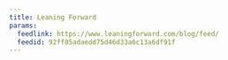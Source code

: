 ```yaml
---
title: Leaning Forward
params:
  feedlink: https://www.leaningforward.com/blog/feed/
  feedid: 92ff85adaedd75d46d33a6c13a6df91f
---
```

